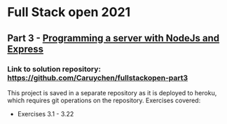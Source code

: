 # Full Stack open 2021

## Part 3 - [Programming a server with NodeJs and Express](https://fullstackopen.com/en/part3)

### Link to solution repository: https://github.com/Caruychen/fullstackopen-part3

This project is saved in a separate repository as it is deployed to heroku, which requires git operations on the repository. Exercises covered:
* Exercises 3.1 - 3.22